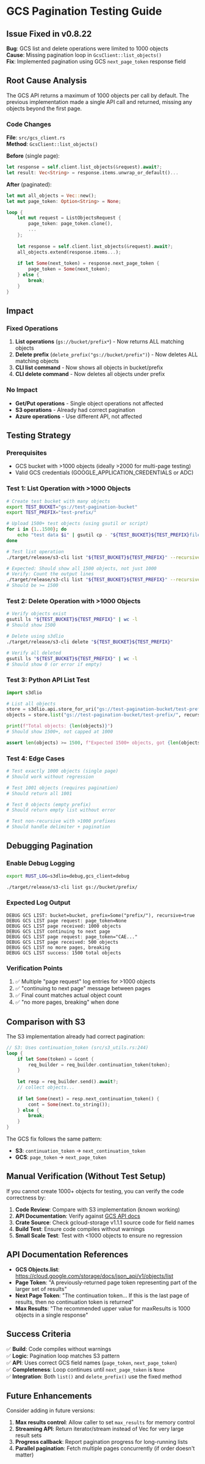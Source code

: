# GCS Pagination Testing Guide

## Issue Fixed in v0.8.22
**Bug**: GCS list and delete operations were limited to 1000 objects  
**Cause**: Missing pagination loop in `GcsClient::list_objects()`  
**Fix**: Implemented pagination using GCS `next_page_token` response field

## Root Cause Analysis

The GCS API returns a maximum of 1000 objects per call by default. The previous implementation made a single API call and returned, missing any objects beyond the first page.

### Code Changes
**File**: `src/gcs_client.rs`  
**Method**: `GcsClient::list_objects()`

**Before** (single page):
```rust
let response = self.client.list_objects(&request).await?;
let result: Vec<String> = response.items.unwrap_or_default()...
```

**After** (paginated):
```rust
let mut all_objects = Vec::new();
let mut page_token: Option<String> = None;

loop {
    let mut request = ListObjectsRequest {
        page_token: page_token.clone(),
        ...
    };
    
    let response = self.client.list_objects(&request).await?;
    all_objects.extend(response.items...);
    
    if let Some(next_token) = response.next_page_token {
        page_token = Some(next_token);
    } else {
        break;
    }
}
```

## Impact

### Fixed Operations
1. **List operations** (`gs://bucket/prefix*`) - Now returns ALL matching objects
2. **Delete prefix** (`delete_prefix("gs://bucket/prefix")`) - Now deletes ALL matching objects
3. **CLI list command** - Now shows all objects in bucket/prefix
4. **CLI delete command** - Now deletes all objects under prefix

### No Impact
- **Get/Put operations** - Single object operations not affected
- **S3 operations** - Already had correct pagination
- **Azure operations** - Use different API, not affected

## Testing Strategy

### Prerequisites
- GCS bucket with >1000 objects (ideally >2000 for multi-page testing)
- Valid GCS credentials (GOOGLE_APPLICATION_CREDENTIALS or ADC)

### Test 1: List Operation with >1000 Objects

```bash
# Create test bucket with many objects
export TEST_BUCKET="gs://test-pagination-bucket"
export TEST_PREFIX="test-prefix/"

# Upload 1500+ test objects (using gsutil or script)
for i in {1..1500}; do
    echo "test data $i" | gsutil cp - "${TEST_BUCKET}${TEST_PREFIX}file-$(printf "%04d" $i).txt"
done

# Test list operation
./target/release/s3-cli list "${TEST_BUCKET}${TEST_PREFIX}" --recursive

# Expected: Should show all 1500 objects, not just 1000
# Verify: Count the output lines
./target/release/s3-cli list "${TEST_BUCKET}${TEST_PREFIX}" --recursive | wc -l
# Should be >= 1500
```

### Test 2: Delete Operation with >1000 Objects

```bash
# Verify objects exist
gsutil ls "${TEST_BUCKET}${TEST_PREFIX}" | wc -l
# Should show 1500

# Delete using s3dlio
./target/release/s3-cli delete "${TEST_BUCKET}${TEST_PREFIX}"

# Verify all deleted
gsutil ls "${TEST_BUCKET}${TEST_PREFIX}" | wc -l
# Should show 0 (or error if empty)
```

### Test 3: Python API List Test

```python
import s3dlio

# List all objects
store = s3dlio.api.store_for_uri("gs://test-pagination-bucket/test-prefix/")
objects = store.list("gs://test-pagination-bucket/test-prefix/", recursive=True)

print(f"Total objects: {len(objects)}")
# Should show 1500+, not capped at 1000

assert len(objects) >= 1500, f"Expected 1500+ objects, got {len(objects)}"
```

### Test 4: Edge Cases

```bash
# Test exactly 1000 objects (single page)
# Should work without regression

# Test 1001 objects (requires pagination)
# Should return all 1001

# Test 0 objects (empty prefix)
# Should return empty list without error

# Test non-recursive with >1000 prefixes
# Should handle delimiter + pagination
```

## Debugging Pagination

### Enable Debug Logging
```bash
export RUST_LOG=s3dlio=debug,gcs_client=debug

./target/release/s3-cli list gs://bucket/prefix/
```

### Expected Log Output
```
DEBUG GCS LIST: bucket=bucket, prefix=Some("prefix/"), recursive=true
DEBUG GCS LIST page request: page_token=None
DEBUG GCS LIST page received: 1000 objects
DEBUG GCS LIST continuing to next page
DEBUG GCS LIST page request: page_token="CAE..."
DEBUG GCS LIST page received: 500 objects
DEBUG GCS LIST no more pages, breaking
DEBUG GCS LIST success: 1500 total objects
```

### Verification Points
1. ✅ Multiple "page request" log entries for >1000 objects
2. ✅ "continuing to next page" message between pages
3. ✅ Final count matches actual object count
4. ✅ "no more pages, breaking" when done

## Comparison with S3

The S3 implementation already had correct pagination:

```rust
// S3: Uses continuation_token (src/s3_utils.rs:244)
loop {
    if let Some(token) = &cont {
        req_builder = req_builder.continuation_token(token);
    }
    
    let resp = req_builder.send().await?;
    // collect objects...
    
    if let Some(next) = resp.next_continuation_token() {
        cont = Some(next.to_string());
    } else {
        break;
    }
}
```

The GCS fix follows the same pattern:
- **S3**: `continuation_token` → `next_continuation_token`
- **GCS**: `page_token` → `next_page_token`

## Manual Verification (Without Test Setup)

If you cannot create 1000+ objects for testing, you can verify the code correctness by:

1. **Code Review**: Compare with S3 implementation (known working)
2. **API Documentation**: Verify against [GCS API docs](https://cloud.google.com/storage/docs/json_api/v1/objects/list)
3. **Crate Source**: Check gcloud-storage v1.1.1 source code for field names
4. **Build Test**: Ensure code compiles without warnings
5. **Small Scale Test**: Test with <1000 objects to ensure no regression

## API Documentation References

- **GCS Objects.list**: https://cloud.google.com/storage/docs/json_api/v1/objects/list
- **Page Token**: "A previously-returned page token representing part of the larger set of results"
- **Next Page Token**: "The continuation token... If this is the last page of results, then no continuation token is returned"
- **Max Results**: "The recommended upper value for maxResults is 1000 objects in a single response"

## Success Criteria

✅ **Build**: Code compiles without warnings  
✅ **Logic**: Pagination loop matches S3 pattern  
✅ **API**: Uses correct GCS field names (`page_token`, `next_page_token`)  
✅ **Completeness**: Loop continues until `next_page_token` is `None`  
✅ **Integration**: Both `list()` and `delete_prefix()` use the fixed method  

## Future Enhancements

Consider adding in future versions:
1. **Max results control**: Allow caller to set `max_results` for memory control
2. **Streaming API**: Return iterator/stream instead of Vec for very large result sets
3. **Progress callback**: Report pagination progress for long-running lists
4. **Parallel pagination**: Fetch multiple pages concurrently (if order doesn't matter)
